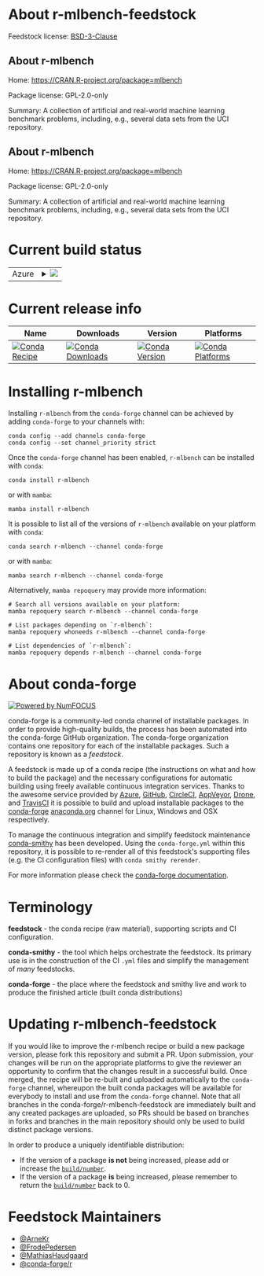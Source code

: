 About r-mlbench-feedstock
=========================

Feedstock license: [BSD-3-Clause](https://github.com/conda-forge/r-mlbench-feedstock/blob/main/LICENSE.txt)


About r-mlbench
---------------

Home: https://CRAN.R-project.org/package=mlbench

Package license: GPL-2.0-only

Summary: A collection of artificial and real-world machine learning benchmark problems, including, e.g., several data sets from the UCI repository.

About r-mlbench
---------------

Home: https://CRAN.R-project.org/package=mlbench

Package license: GPL-2.0-only

Summary: A collection of artificial and real-world machine learning benchmark problems, including, e.g., several data sets from the UCI repository.

Current build status
====================


<table>
    
  <tr>
    <td>Azure</td>
    <td>
      <details>
        <summary>
          <a href="https://dev.azure.com/conda-forge/feedstock-builds/_build/latest?definitionId=1366&branchName=main">
            <img src="https://dev.azure.com/conda-forge/feedstock-builds/_apis/build/status/r-mlbench-feedstock?branchName=main">
          </a>
        </summary>
        <table>
          <thead><tr><th>Variant</th><th>Status</th></tr></thead>
          <tbody><tr>
              <td>linux_64_r_base4.3</td>
              <td>
                <a href="https://dev.azure.com/conda-forge/feedstock-builds/_build/latest?definitionId=1366&branchName=main">
                  <img src="https://dev.azure.com/conda-forge/feedstock-builds/_apis/build/status/r-mlbench-feedstock?branchName=main&jobName=linux&configuration=linux%20linux_64_r_base4.3" alt="variant">
                </a>
              </td>
            </tr><tr>
              <td>linux_64_r_base4.4</td>
              <td>
                <a href="https://dev.azure.com/conda-forge/feedstock-builds/_build/latest?definitionId=1366&branchName=main">
                  <img src="https://dev.azure.com/conda-forge/feedstock-builds/_apis/build/status/r-mlbench-feedstock?branchName=main&jobName=linux&configuration=linux%20linux_64_r_base4.4" alt="variant">
                </a>
              </td>
            </tr><tr>
              <td>osx_64_r_base4.3</td>
              <td>
                <a href="https://dev.azure.com/conda-forge/feedstock-builds/_build/latest?definitionId=1366&branchName=main">
                  <img src="https://dev.azure.com/conda-forge/feedstock-builds/_apis/build/status/r-mlbench-feedstock?branchName=main&jobName=osx&configuration=osx%20osx_64_r_base4.3" alt="variant">
                </a>
              </td>
            </tr><tr>
              <td>osx_64_r_base4.4</td>
              <td>
                <a href="https://dev.azure.com/conda-forge/feedstock-builds/_build/latest?definitionId=1366&branchName=main">
                  <img src="https://dev.azure.com/conda-forge/feedstock-builds/_apis/build/status/r-mlbench-feedstock?branchName=main&jobName=osx&configuration=osx%20osx_64_r_base4.4" alt="variant">
                </a>
              </td>
            </tr><tr>
              <td>win_64_r_base4.3</td>
              <td>
                <a href="https://dev.azure.com/conda-forge/feedstock-builds/_build/latest?definitionId=1366&branchName=main">
                  <img src="https://dev.azure.com/conda-forge/feedstock-builds/_apis/build/status/r-mlbench-feedstock?branchName=main&jobName=win&configuration=win%20win_64_r_base4.3" alt="variant">
                </a>
              </td>
            </tr><tr>
              <td>win_64_r_base4.4</td>
              <td>
                <a href="https://dev.azure.com/conda-forge/feedstock-builds/_build/latest?definitionId=1366&branchName=main">
                  <img src="https://dev.azure.com/conda-forge/feedstock-builds/_apis/build/status/r-mlbench-feedstock?branchName=main&jobName=win&configuration=win%20win_64_r_base4.4" alt="variant">
                </a>
              </td>
            </tr>
          </tbody>
        </table>
      </details>
    </td>
  </tr>
</table>

Current release info
====================

| Name | Downloads | Version | Platforms |
| --- | --- | --- | --- |
| [![Conda Recipe](https://img.shields.io/badge/recipe-r--mlbench-green.svg)](https://anaconda.org/conda-forge/r-mlbench) | [![Conda Downloads](https://img.shields.io/conda/dn/conda-forge/r-mlbench.svg)](https://anaconda.org/conda-forge/r-mlbench) | [![Conda Version](https://img.shields.io/conda/vn/conda-forge/r-mlbench.svg)](https://anaconda.org/conda-forge/r-mlbench) | [![Conda Platforms](https://img.shields.io/conda/pn/conda-forge/r-mlbench.svg)](https://anaconda.org/conda-forge/r-mlbench) |

Installing r-mlbench
====================

Installing `r-mlbench` from the `conda-forge` channel can be achieved by adding `conda-forge` to your channels with:

```
conda config --add channels conda-forge
conda config --set channel_priority strict
```

Once the `conda-forge` channel has been enabled, `r-mlbench` can be installed with `conda`:

```
conda install r-mlbench
```

or with `mamba`:

```
mamba install r-mlbench
```

It is possible to list all of the versions of `r-mlbench` available on your platform with `conda`:

```
conda search r-mlbench --channel conda-forge
```

or with `mamba`:

```
mamba search r-mlbench --channel conda-forge
```

Alternatively, `mamba repoquery` may provide more information:

```
# Search all versions available on your platform:
mamba repoquery search r-mlbench --channel conda-forge

# List packages depending on `r-mlbench`:
mamba repoquery whoneeds r-mlbench --channel conda-forge

# List dependencies of `r-mlbench`:
mamba repoquery depends r-mlbench --channel conda-forge
```


About conda-forge
=================

[![Powered by
NumFOCUS](https://img.shields.io/badge/powered%20by-NumFOCUS-orange.svg?style=flat&colorA=E1523D&colorB=007D8A)](https://numfocus.org)

conda-forge is a community-led conda channel of installable packages.
In order to provide high-quality builds, the process has been automated into the
conda-forge GitHub organization. The conda-forge organization contains one repository
for each of the installable packages. Such a repository is known as a *feedstock*.

A feedstock is made up of a conda recipe (the instructions on what and how to build
the package) and the necessary configurations for automatic building using freely
available continuous integration services. Thanks to the awesome service provided by
[Azure](https://azure.microsoft.com/en-us/services/devops/), [GitHub](https://github.com/),
[CircleCI](https://circleci.com/), [AppVeyor](https://www.appveyor.com/),
[Drone](https://cloud.drone.io/welcome), and [TravisCI](https://travis-ci.com/)
it is possible to build and upload installable packages to the
[conda-forge](https://anaconda.org/conda-forge) [anaconda.org](https://anaconda.org/)
channel for Linux, Windows and OSX respectively.

To manage the continuous integration and simplify feedstock maintenance
[conda-smithy](https://github.com/conda-forge/conda-smithy) has been developed.
Using the ``conda-forge.yml`` within this repository, it is possible to re-render all of
this feedstock's supporting files (e.g. the CI configuration files) with ``conda smithy rerender``.

For more information please check the [conda-forge documentation](https://conda-forge.org/docs/).

Terminology
===========

**feedstock** - the conda recipe (raw material), supporting scripts and CI configuration.

**conda-smithy** - the tool which helps orchestrate the feedstock.
                   Its primary use is in the construction of the CI ``.yml`` files
                   and simplify the management of *many* feedstocks.

**conda-forge** - the place where the feedstock and smithy live and work to
                  produce the finished article (built conda distributions)


Updating r-mlbench-feedstock
============================

If you would like to improve the r-mlbench recipe or build a new
package version, please fork this repository and submit a PR. Upon submission,
your changes will be run on the appropriate platforms to give the reviewer an
opportunity to confirm that the changes result in a successful build. Once
merged, the recipe will be re-built and uploaded automatically to the
`conda-forge` channel, whereupon the built conda packages will be available for
everybody to install and use from the `conda-forge` channel.
Note that all branches in the conda-forge/r-mlbench-feedstock are
immediately built and any created packages are uploaded, so PRs should be based
on branches in forks and branches in the main repository should only be used to
build distinct package versions.

In order to produce a uniquely identifiable distribution:
 * If the version of a package **is not** being increased, please add or increase
   the [``build/number``](https://docs.conda.io/projects/conda-build/en/latest/resources/define-metadata.html#build-number-and-string).
 * If the version of a package **is** being increased, please remember to return
   the [``build/number``](https://docs.conda.io/projects/conda-build/en/latest/resources/define-metadata.html#build-number-and-string)
   back to 0.

Feedstock Maintainers
=====================

* [@ArneKr](https://github.com/ArneKr/)
* [@FrodePedersen](https://github.com/FrodePedersen/)
* [@MathiasHaudgaard](https://github.com/MathiasHaudgaard/)
* [@conda-forge/r](https://github.com/orgs/conda-forge/teams/r/)

